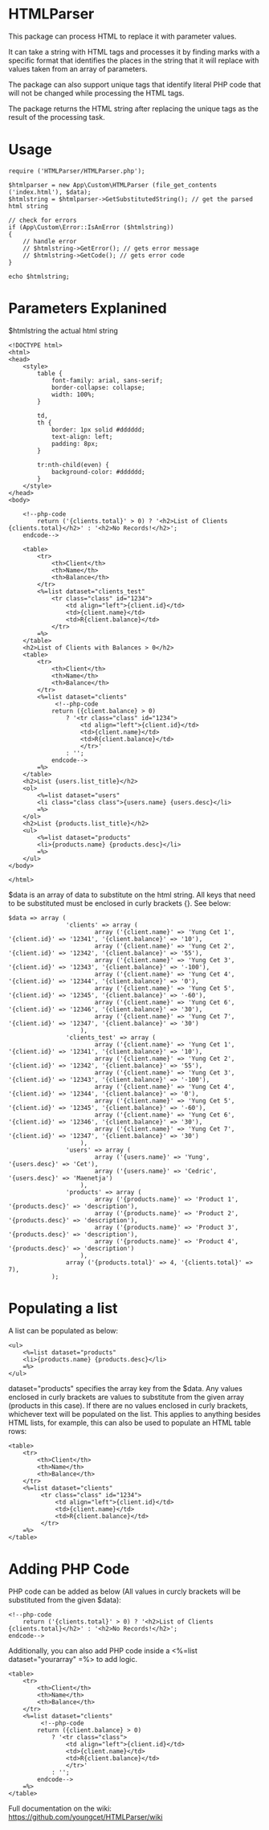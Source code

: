 # HTMLParser

This package can process HTML to replace it with parameter values.

It can take a string with HTML tags and processes it by finding marks with a specific format that identifies the places in the string that it will replace with values taken from an array of parameters.

The package can also support unique tags that identify literal PHP code that will not be changed while processing the HTML tags.

The package returns the HTML string after replacing the unique tags as the result of the processing task.

# Usage
```
require ('HTMLParser/HTMLParser.php');

$htmlparser = new App\Custom\HTMLParser (file_get_contents ('index.html'), $data);
$htmlstring = $htmlparser->GetSubstitutedString(); // get the parsed html string

// check for errors
if (App\Custom\Error::IsAnError ($htmlstring))
{
    // handle error
    // $htmlstring->GetError(); // gets error message
    // $htmlstring->GetCode(); // gets error code
}

echo $htmlstring;

```

# Parameters Explanined
$htmlstring the actual html string
```
<!DOCTYPE html>
<html>
<head>
    <style>
        table {
            font-family: arial, sans-serif;
            border-collapse: collapse;
            width: 100%;
        }

        td,
        th {
            border: 1px solid #dddddd;
            text-align: left;
            padding: 8px;
        }

        tr:nth-child(even) {
            background-color: #dddddd;
        }
    </style>
</head>
<body>

    <!--php-code
        return ('{clients.total}' > 0) ? '<h2>List of Clients {clients.total}</h2>' : '<h2>No Records!</h2>';
    endcode-->

    <table>
        <tr>
            <th>Client</th>
            <th>Name</th>
            <th>Balance</th>
        </tr>
        <%=list dataset="clients_test"
            <tr class="class" id="1234">
                <td align="left">{client.id}</td>
                <td>{client.name}</td>
                <td>R{client.balance}</td>
            </tr>
        =%>
    </table>
    <h2>List of Clients with Balances > 0</h2>
    <table>
        <tr>
            <th>Client</th>
            <th>Name</th>
            <th>Balance</th>
        </tr>
        <%=list dataset="clients"
             <!--php-code
            return ({client.balance} > 0) 
                ? '<tr class="class" id="1234">
                    <td align="left">{client.id}</td>
                    <td>{client.name}</td>
                    <td>R{client.balance}</td>
                    </tr>' 
                : '';
            endcode-->
        =%>
    </table>
    <h2>List {users.list_title}</h2>
    <ol>
        <%=list dataset="users"
        <li class="class class">{users.name} {users.desc}</li>
        =%>
    </ol>
    <h2>List {products.list_title}</h2>
    <ul>
        <%=list dataset="products"
        <li>{products.name} {products.desc}</li>
        =%>
    </ul>
</body>

</html>
```

$data is an array of data to substitute on the html string. All keys that need to be substituted must be enclosed in curly brackets {}. See below:

```
$data => array (
                'clients' => array (
                        array ('{client.name}' => 'Yung Cet 1', '{client.id}' => '12341', '{client.balance}' => '10'),
                        array ('{client.name}' => 'Yung Cet 2', '{client.id}' => '12342', '{client.balance}' => '55'),
                        array ('{client.name}' => 'Yung Cet 3', '{client.id}' => '12343', '{client.balance}' => '-100'),
                        array ('{client.name}' => 'Yung Cet 4', '{client.id}' => '12344', '{client.balance}' => '0'),
                        array ('{client.name}' => 'Yung Cet 5', '{client.id}' => '12345', '{client.balance}' => '-60'),
                        array ('{client.name}' => 'Yung Cet 6', '{client.id}' => '12346', '{client.balance}' => '30'),
                        array ('{client.name}' => 'Yung Cet 7', '{client.id}' => '12347', '{client.balance}' => '30')
                    ),
                'clients_test' => array (
                        array ('{client.name}' => 'Yung Cet 1', '{client.id}' => '12341', '{client.balance}' => '10'),
                        array ('{client.name}' => 'Yung Cet 2', '{client.id}' => '12342', '{client.balance}' => '55'),
                        array ('{client.name}' => 'Yung Cet 3', '{client.id}' => '12343', '{client.balance}' => '-100'),
                        array ('{client.name}' => 'Yung Cet 4', '{client.id}' => '12344', '{client.balance}' => '0'),
                        array ('{client.name}' => 'Yung Cet 5', '{client.id}' => '12345', '{client.balance}' => '-60'),
                        array ('{client.name}' => 'Yung Cet 6', '{client.id}' => '12346', '{client.balance}' => '30'),
                        array ('{client.name}' => 'Yung Cet 7', '{client.id}' => '12347', '{client.balance}' => '30')
                    ),
                'users' => array (
                        array ('{users.name}' => 'Yung', '{users.desc}' => 'Cet'), 
                        array ('{users.name}' => 'Cedric', '{users.desc}' => 'Maenetja')
                    ), 
                'products' => array (
                        array ('{products.name}' => 'Product 1', '{products.desc}' => 'description'), 
                        array ('{products.name}' => 'Product 2', '{products.desc}' => 'description'),
                        array ('{products.name}' => 'Product 3', '{products.desc}' => 'description'), 
                        array ('{products.name}' => 'Product 4', '{products.desc}' => 'description')
                    ),
                array ('{products.total}' => 4, '{clients.total}' => 7),
            );
```

# Populating a list
A list can be populated as below:
```
<ul>
    <%=list dataset="products"
    <li>{products.name} {products.desc}</li>
    =%>
</ul>
 ```
 
dataset="products" specifies the array key from the $data. Any values enclosed in curly brackets are values to substitute from the given array (products in this case). If there are no values enclosed in curly brackets, whichever text will be populated on the list. This applies to anything besides HTML lists, for example, this can also be used to populate an HTML table rows:
```
<table>
    <tr>
        <th>Client</th>
        <th>Name</th>
        <th>Balance</th>
    </tr>
    <%=list dataset="clients"
         <tr class="class" id="1234">
             <td align="left">{client.id}</td>
             <td>{client.name}</td>
             <td>R{client.balance}</td>
         </tr>
    =%>
</table>
```

# Adding PHP Code
PHP code can be added as below (All values in curcly brackets will be substituted from the given $data):

```
<!--php-code
    return ('{clients.total}' > 0) ? '<h2>List of Clients {clients.total}</h2>' : '<h2>No Records!</h2>';
endcode-->
```

Additionally, you can also add PHP code inside a <%=list dataset="yourarray" =%> to add logic.
```
<table>
    <tr>
        <th>Client</th>
        <th>Name</th>
        <th>Balance</th>
    </tr>
    <%=list dataset="clients"
         <!--php-code
        return ({client.balance} > 0) 
            ? '<tr class="class">
                <td align="left">{client.id}</td>
                <td>{client.name}</td>
                <td>R{client.balance}</td>
                </tr>' 
            : '';
        endcode-->
    =%>
</table>
 ```
 
 Full documentation on the wiki: https://github.com/youngcet/HTMLParser/wiki
